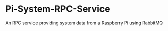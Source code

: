 Pi-System-RPC-Service
=====================

An RPC service providing system data from a Raspberry Pi using RabbitMQ
